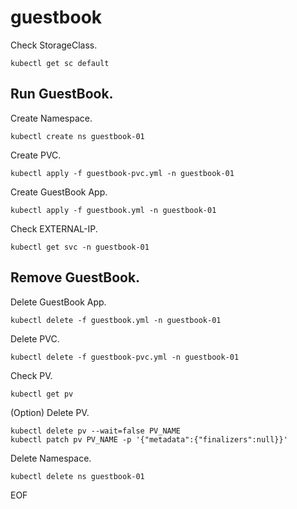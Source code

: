 # guestbook

Check StorageClass.
```
kubectl get sc default
```

## Run GuestBook.

Create Namespace.
```
kubectl create ns guestbook-01
```

Create PVC.
```
kubectl apply -f guestbook-pvc.yml -n guestbook-01
```

Create GuestBook App.
```
kubectl apply -f guestbook.yml -n guestbook-01
```

Check EXTERNAL-IP.
```
kubectl get svc -n guestbook-01
```

## Remove GuestBook.

Delete GuestBook App.
```
kubectl delete -f guestbook.yml -n guestbook-01
```

Delete PVC.
```
kubectl delete -f guestbook-pvc.yml -n guestbook-01
```

Check PV.

```
kubectl get pv
```

(Option) Delete PV.
```
kubectl delete pv --wait=false PV_NAME
kubectl patch pv PV_NAME -p '{"metadata":{"finalizers":null}}'
```

Delete Namespace.
```
kubectl delete ns guestbook-01
```

EOF
